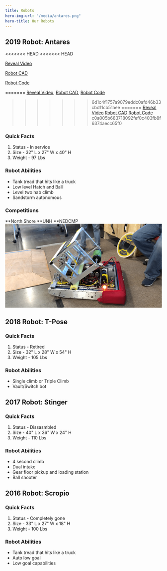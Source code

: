 ```yaml
---
title: Robots
hero-img-url: "/media/antares.png"
hero-title: Our Robots
---
```


## 2019 Robot: Antares
<<<<<<< HEAD
<<<<<<< HEAD

[Reveal Video](https://www.youtube.com/watch?v=26EiVH5yALo)

[Robot CAD](https://cad.onshape.com/documents/6ddadaa1401b09b0db981197/w/9b4cabd8c16b3040e3490b17/e/161b1cd32036719df984757d)

[Robot Code](https://github.com/perSEVERE-5962)

=======
[Reveal Video](https://www.youtube.com/watch?v=26EiVH5yALo), [Robot CAD](https://cad.onshape.com/documents/6ddadaa1401b09b0db981197/w/9b4cabd8c16b3040e3490b17/e/161b1cd32036719df984757d), [Robot Code](https://github.com/perSEVERE-5962)
>>>>>>> 6d1c4f1757a9079eddc0afd46b33cbd11cb51aee
=======
[Reveal Video](https://www.youtube.com/watch?v=26EiVH5yALo)   [Robot CAD](https://cad.onshape.com/documents/6ddadaa1401b09b0db981197/w/9b4cabd8c16b3040e3490b17/e/161b1cd32036719df984757d)   [Robot Code](https://github.com/perSEVERE-5962)
>>>>>>> c0a005b683718092fef0c403fb8f6374aecc65f0
### Quick Facts

1. Status - In service
2. Size - 32" L x 27" W x 40" H
3. Weight - 97 Lbs 

### Robot Abilities
* Tank tread that hits like a truck
* Low level Hatch and Ball
* Level two hab climb
* Sandstorm autonomous

### Competitions
**North Shore
**UNH
**NEDCMP
![2019 Robot: Antares](/media/antares.png)

<div class="divider"></div>

## 2018 Robot: T-Pose

### Quick Facts
1. Status - Retired
2. Size - 32" L x 28" W x 54" H
3. Weight - 105 Lbs 

### Robot Abilities
* Single climb or Triple Climb
* Vault/Switch bot

<div class="divider"></div>

## 2017 Robot: Stinger

### Quick Facts
1. Status - Dissasmbled
2. Size - 40" L x 36" W x 24" H
3. Weight - 110 Lbs 

### Robot Abilities
* 4 second climb
* Dual intake
* Gear floor pickup and loading station
* Ball shooter

<div class="divider"></div>

## 2016 Robot: Scropio

### Quick Facts
1. Status - Completely gone
2. Size - 33" L x 27" W x 18" H
3. Weight - 100 Lbs 

### Robot Abilities
* Tank tread that hits like a truck
* Auto low goal
* Low goal capabilities